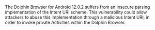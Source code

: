 The Dolphin Browser for Android 12.0.2 suffers from an insecure parsing implementation of the Intent URI scheme. This vulnerability could allow attackers to abuse this implementation through a malicious Intent URI, in order to invoke private Activities within the Dolphin Browser.
